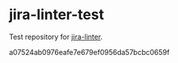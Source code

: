 # jira-linter-test

Test repository for [jira-linter].

[jira-linter]: https://github.com/btwrk/action-jira-linter
a07524ab0976eafe7e679ef0956da57bcbc0659f
